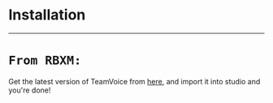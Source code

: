 # Installation
<hr>

# `From RBXM:`
Get the latest version of TeamVoice from [here](https://github.com/Nazuh2/Team-VC-Module/releases/latest/download/TeamChat.rbxm), and import it into studio and you're done!
